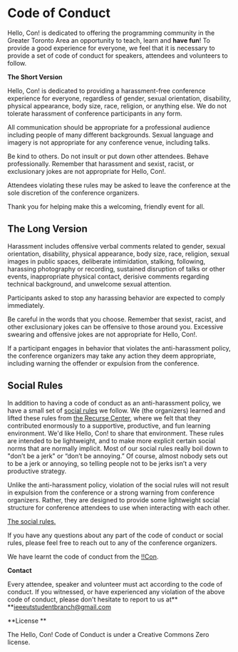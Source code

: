 # Code of Conduct

Hello, Con! is dedicated to offering the programming community in the Greater Toronto Area an opportunity to teach, learn and **have fun**! To provide a good experience for everyone, we feel that it is necessary to provide a set of code of conduct for speakers, attendees and volunteers to follow. 

**The Short Version**

Hello, Con! is dedicated to providing a harassment-free conference experience for everyone, regardless of gender, sexual orientation, disability, physical appearance, body size, race, religion, or anything else. We do not tolerate harassment of conference participants in any form.

All communication should be appropriate for a professional audience including people of many different backgrounds. Sexual language and imagery is not appropriate for any conference venue, including talks.

Be kind to others. Do not insult or put down other attendees. Behave professionally. Remember that harassment and sexist, racist, or exclusionary jokes are not appropriate for Hello, Con!.

Attendees violating these rules may be asked to leave the conference at the sole discretion of the conference organizers.

Thank you for helping make this a welcoming, friendly event for all.

## **The Long Version**

Harassment includes offensive verbal comments related to gender, sexual orientation, disability, physical appearance, body size, race, religion, sexual images in public spaces, deliberate intimidation, stalking, following, harassing photography or recording, sustained disruption of talks or other events, inappropriate physical contact, derisive comments regarding technical background, and unwelcome sexual attention.

Participants asked to stop any harassing behavior are expected to comply immediately.

Be careful in the words that you choose. Remember that sexist, racist, and other exclusionary jokes can be offensive to those around you. Excessive swearing and offensive jokes are not appropriate for Hello, Con!.

If a participant engages in behavior that violates the anti-harassment policy, the conference organizers may take any action they deem appropriate, including warning the offender or expulsion from the conference.

## **Social Rules**

In addition to having a code of conduct as an anti-harassment policy, we have a small set of [social rules](https://www.recurse.com/manual#sub-sec-social-rules) we follow. We (the organizers) learned and lifted these rules from [the Recurse Center](https://www.recurse.com/), where we felt that they contributed enormously to a supportive, productive, and fun learning environment. We'd like Hello, Con! to share that environment. These rules are intended to be lightweight, and to make more explicit certain social norms that are normally implicit. Most of our social rules really boil down to "don’t be a jerk" or “don’t be annoying.” Of course, almost nobody sets out to be a jerk or annoying, so telling people not to be jerks isn’t a very productive strategy.

Unlike the anti-harassment policy, violation of the social rules will not result in expulsion from the conference or a strong warning from conference organizers. Rather, they are designed to provide some lightweight social structure for conference attendees to use when interacting with each other.

[The social rules](https://www.recurse.com/manual#sub-sec-social-rules)[.](https://www.recurse.com/manual#sub-sec-social-rules)

If you have any questions about any part of the code of conduct or social rules, please feel free to reach out to any of the conference organizers.

We have learnt the code of conduct from the [!!Con](http://bangbangcon.com/). 

**Contact**

Every attendee, speaker and volunteer must act according to the code of conduct. If you witnessed, or have experienced any violation of the above code of conduct, please don't hesitate to report to us at** **[ieeeutstudentbranch@gmail.com](mailto:ieeeutstudentbranch@gmail.com)

**License **

The Hello, Con! Code of Conduct is under a Creative Commons Zero license. 

